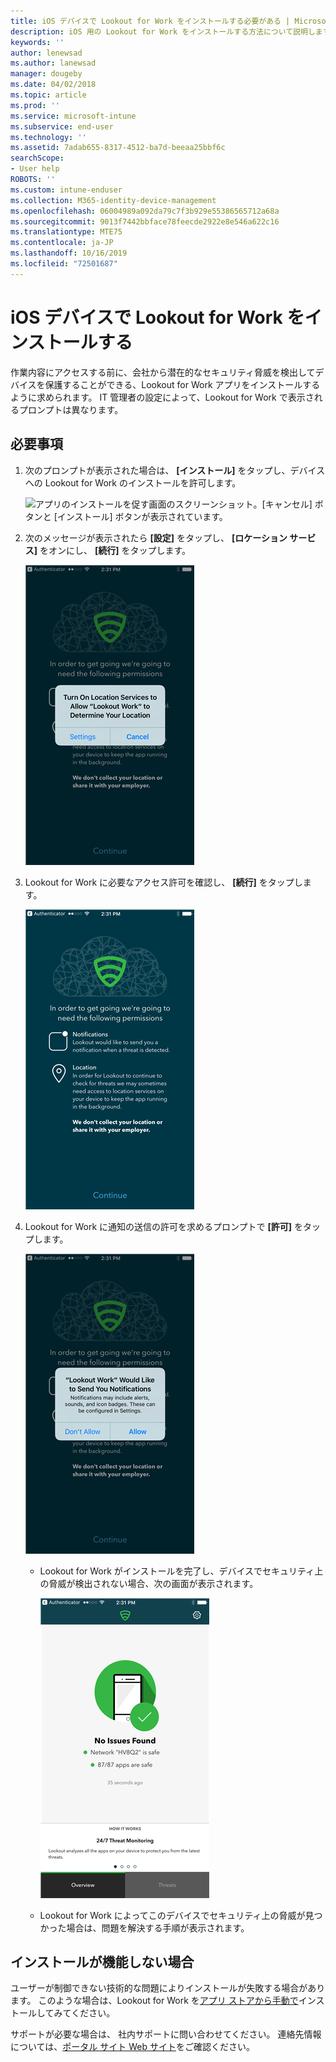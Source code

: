 ```yaml
---
title: iOS デバイスで Lookout for Work をインストールする必要がある | Microsoft Docs
description: iOS 用の Lookout for Work をインストールする方法について説明します。
keywords: ''
author: lenewsad
ms.author: lanewsad
manager: dougeby
ms.date: 04/02/2018
ms.topic: article
ms.prod: ''
ms.service: microsoft-intune
ms.subservice: end-user
ms.technology: ''
ms.assetid: 7adab655-8317-4512-ba7d-beeaa25bbf6c
searchScope:
- User help
ROBOTS: ''
ms.custom: intune-enduser
ms.collection: M365-identity-device-management
ms.openlocfilehash: 06004989a092da79c7f3b929e55386565712a68a
ms.sourcegitcommit: 9013f7442bbface78feecde2922e8e546a622c16
ms.translationtype: MTE75
ms.contentlocale: ja-JP
ms.lasthandoff: 10/16/2019
ms.locfileid: "72501687"
---
```

# <a name="install-lookout-for-work-on-your-ios-device"></a>iOS デバイスで Lookout for Work をインストールする


作業内容にアクセスする前に、会社から潜在的なセキュリティ脅威を検出してデバイスを保護することができる、Lookout for Work アプリをインストールするように求められます。 IT 管理者の設定によって、Lookout for Work で表示されるプロンプトは異なります。


## <a name="what-you-need-to-do"></a>必要事項

1. 次のプロンプトが表示された場合は、 **[インストール]** をタップし、デバイスへの Lookout for Work のインストールを許可します。

      ![アプリのインストールを促す画面のスクリーンショット。[キャンセル] ボタンと [インストール] ボタンが表示されています。](/intune-user-help/media/ios-mts-install-app-request-after-1804.png)

2. 次のメッセージが表示されたら **[設定]** をタップし、 **[ロケーション サービス]** をオンにし、 **[続行]** をタップします。

      ![[設定]、[ロケーション サービス] の順にタップする](./media/ios-lfw-allow-location-services.png)

3. Lookout for Work に必要なアクセス許可を確認し、 **[続行]** をタップします。

      ![Lookout for Work に接続している状態になりました](./media/ios-lfw-permissions-lookout-needs.png)

4. Lookout for Work に通知の送信の許可を求めるプロンプトで **[許可]** をタップします。

     ![[設定]、[ロケーション サービス] の順にタップする](./media/ios-lfw-allow-notifications.png)

   * Lookout for Work がインストールを完了し、デバイスでセキュリティ上の脅威が検出されない場合、次の画面が表示されます。

     ![セキュリティ上の脅威はありませんでした](./media/ios-lfw-no-threats-found.png)

   * Lookout for Work によってこのデバイスでセキュリティ上の脅威が見つかった場合は、問題を解決する手順が表示されます。

## <a name="if-the-installation-doesnt-work"></a>インストールが機能しない場合

ユーザーが制御できない技術的な問題によりインストールが失敗する場合があります。 このような場合は、Lookout for Work を[アプリ ストアから手動で](https://itunes.apple.com/app/lookout-for-work/id997193468)インストールしてみてください。

サポートが必要な場合は、 社内サポートに問い合わせてください。 連絡先情報については、[ポータル サイト Web サイト](https://go.microsoft.com/fwlink/?linkid=2010980)をご確認ください。

